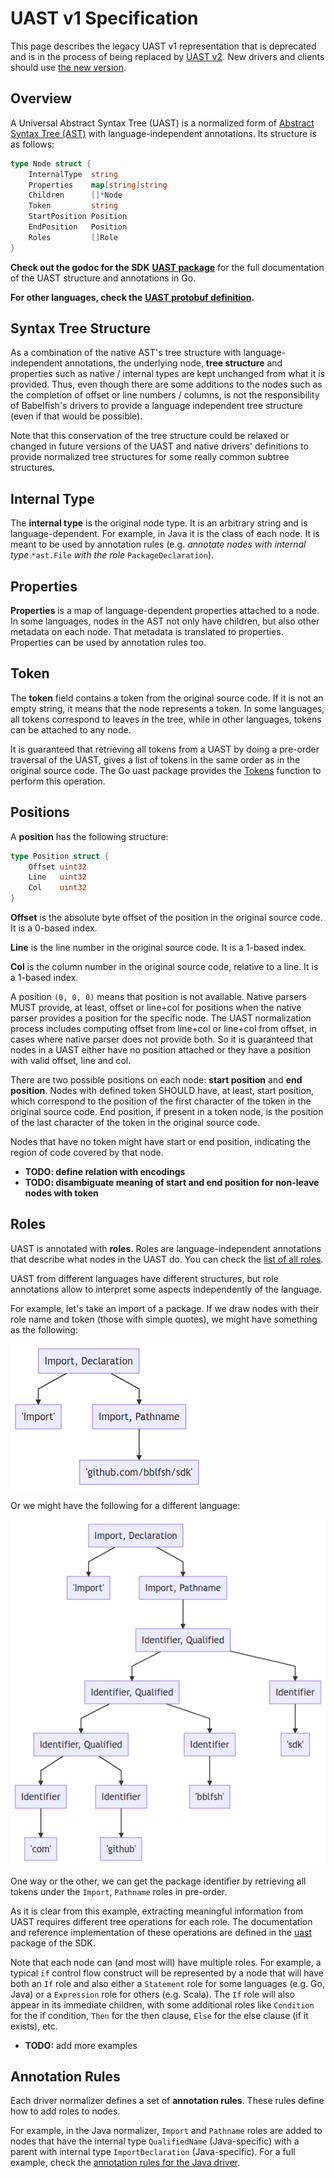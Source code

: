 # UAST v1 Specification

This page describes the legacy UAST v1 representation that is deprecated and is
in the process of being replaced by [UAST v2](uast-specification-v2.md).
New drivers and clients should use [the new version](uast-specification-v2.md).

## Overview

A Universal Abstract Syntax Tree \(UAST\) is a normalized form of [Abstract Syntax Tree \(AST\)](https://en.wikipedia.org/wiki/Abstract_syntax_tree) with language-independent annotations. Its structure is as follows:

```go
type Node struct {
    InternalType  string
    Properties    map[string]string
    Children      []*Node
    Token         string
    StartPosition Position
    EndPosition   Position
    Roles         []Role
}
```

**Check out the godoc for the SDK** [**UAST package**](https://godoc.org/gopkg.in/bblfsh/sdk.v2/uast) for the full documentation of the UAST structure and annotations in Go.

**For other languages, check the** [**UAST protobuf definition**](https://github.com/bblfsh/sdk/blob/94e3b212553e761677da180f321d9a7a60ebec5f/uast/generated.proto)**.**

## Syntax Tree Structure

As a combination of the native AST's tree structure with language-independent annotations, the underlying node, **tree structure** and properties such as native / internal types are kept unchanged from what it is provided. Thus, even though there are some additions to the nodes such as the completion of offset or line numbers / columns, is not the responsibility of Babelfish's drivers to provide a language independent tree structure \(even if that would be possible\).

Note that this conservation of the tree structure could be relaxed or changed in future versions of the UAST and native drivers' definitions to provide normalized tree structures for some really common subtree structures.

## Internal Type

The **internal type** is the original node type. It is an arbitrary string and is language-dependent. For example, in Java it is the class of each node. It is meant to be used by annotation rules \(e.g. _annotate nodes with internal type_ `*ast.File` _with the role_ `PackageDeclaration`\).

## Properties

**Properties** is a map of language-dependent properties attached to a node. In some languages, nodes in the AST not only have children, but also other metadata on each node. That metadata is translated to properties. Properties can be used by annotation rules too.

## Token

The **token** field contains a token from the original source code. If it is not an empty string, it means that the node represents a token. In some languages, all tokens correspond to leaves in the tree, while in other languages, tokens can be attached to any node.

It is guaranteed that retrieving all tokens from a UAST by doing a pre-order traversal of the UAST, gives a list of tokens in the same order as in the original source code. The Go uast package provides the [Tokens](https://godoc.org/gopkg.in/bblfsh/sdk.v2/uast#Tokens) function to perform this operation.

## Positions

A **position** has the following structure:

```go
type Position struct {
    Offset uint32
    Line   uint32
    Col    uint32
}
```

**Offset** is the absolute byte offset of the position in the original source code. It is a 0-based index.

**Line** is the line number in the original source code. It is a 1-based index.

**Col** is the column number in the original source code, relative to a line. It is a 1-based index.

A position `(0, 0, 0)` means that position is not available. Native parsers MUST provide, at least, offset or line+col for positions when the native parser provides a position for the specific node. The UAST normalization process includes computing offset from line+col or line+col from offset, in cases where native parser does not provide both. So it is guaranteed that nodes in a UAST either have no position attached or they have a position with valid offset, line and col.

There are two possible positions on each node: **start position** and **end position**. Nodes with defined token SHOULD have, at least, start position, which correspond to the position of the first character of the token in the original source code. End position, if present in a token node, is the position of the last character of the token in the original source code.

Nodes that have no token might have start or end position, indicating the region of code covered by that node.

* **TODO: define relation with encodings**
* **TODO: disambiguate meaning of start and end position for non-leave nodes with token**

## Roles

UAST is annotated with **roles**. Roles are language-independent annotations that describe what nodes in the UAST do. You can check the [list of all roles](roles.md).

UAST from different languages have different structures, but role annotations allow to interpret some aspects independently of the language.

For example, let's take an import of a package. If we draw nodes with their role name and token \(those with simple quotes\), we might have something as the following:

![simple import](../.gitbook/assets/import_diagram1.png)


Or we might have the following for a different language:

![complex import](../.gitbook/assets/import_diagram2.png)

One way or the other, we can get the package identifier by retrieving all tokens under the `Import`, `Pathname` roles in pre-order.

As it is clear from this example, extracting meaningful information from UAST requires different tree operations for each role. The documentation and reference implementation of these operations are defined in the [uast](http://godoc.org/gopkg.in/bblfsh/sdk.v2/uast/) package of the SDK.

Note that each node can \(and most will\) have multiple roles. For example, a typical `if` control flow construct will be represented by a node that will have both an `If` role and also either a `Statement` role for some languages \(e.g. Go, Java\) or a `Expression` role for others \(e.g. Scala\). The `If` role will also appear in its immediate children, with some additional roles like `Condition` for the if condition, `Then` for the then clause, `Else` for the else clause \(if it exists\), etc.

* **TODO:** add more examples

## Annotation Rules

Each driver normalizer defines a set of **annotation rules**. These rules define how to add roles to nodes.

For example, in the Java normalizer, `Import` and `Pathname` roles are added to nodes that have the internal type `QualifiedName` \(Java-specific\) with a parent with internal type `ImportDeclaration` \(Java-specific\). For a full example, check the [annotation rules for the Java driver](https://godoc.org/github.com/bblfsh/java-driver/driver/normalizer#pkg-variables).

